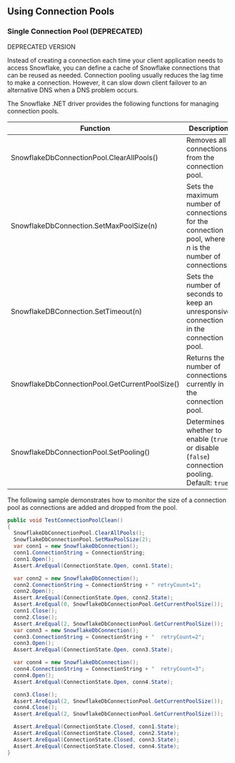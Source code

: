 ## Using Connection Pools

### Single Connection Pool (DEPRECATED)

DEPRECATED VERSION

Instead of creating a connection each time your client application needs to access Snowflake, you can define a cache of Snowflake connections that can be reused as needed.
Connection pooling usually reduces the lag time to make a connection. However, it can slow down client failover to an alternative DNS when a DNS problem occurs.

The Snowflake .NET driver provides the following functions for managing connection pools.

| Function                                        | Description                                                                                             |
|-------------------------------------------------|---------------------------------------------------------------------------------------------------------|
| SnowflakeDbConnectionPool.ClearAllPools()       | Removes all connections from the connection pool.                                                       |
| SnowflakeDbConnection.SetMaxPoolSize(n)         | Sets the maximum number of connections for the connection pool, where _n_ is the number of connections. |
| SnowflakeDBConnection.SetTimeout(n)             | Sets the number of seconds to keep an unresponsive connection in the connection pool.                   |
| SnowflakeDbConnectionPool.GetCurrentPoolSize()  | Returns the number of connections currently in the connection pool.                                     |
| SnowflakeDbConnectionPool.SetPooling()          | Determines whether to enable (`true`) or disable (`false`) connection pooling. Default: `true`.         |

The following sample demonstrates how to monitor the size of a connection pool as connections are added and dropped from the pool.

```cs
public void TestConnectionPoolClean()
{
  SnowflakeDbConnectionPool.ClearAllPools();
  SnowflakeDbConnectionPool.SetMaxPoolSize(2);
  var conn1 = new SnowflakeDbConnection();
  conn1.ConnectionString = ConnectionString;
  conn1.Open();
  Assert.AreEqual(ConnectionState.Open, conn1.State);

  var conn2 = new SnowflakeDbConnection();
  conn2.ConnectionString = ConnectionString + " retryCount=1";
  conn2.Open();
  Assert.AreEqual(ConnectionState.Open, conn2.State);
  Assert.AreEqual(0, SnowflakeDbConnectionPool.GetCurrentPoolSize());
  conn1.Close();
  conn2.Close();
  Assert.AreEqual(2, SnowflakeDbConnectionPool.GetCurrentPoolSize());
  var conn3 = new SnowflakeDbConnection();
  conn3.ConnectionString = ConnectionString + "  retryCount=2";
  conn3.Open();
  Assert.AreEqual(ConnectionState.Open, conn3.State);

  var conn4 = new SnowflakeDbConnection();
  conn4.ConnectionString = ConnectionString + "  retryCount=3";
  conn4.Open();
  Assert.AreEqual(ConnectionState.Open, conn4.State);

  conn3.Close();
  Assert.AreEqual(2, SnowflakeDbConnectionPool.GetCurrentPoolSize());
  conn4.Close();
  Assert.AreEqual(2, SnowflakeDbConnectionPool.GetCurrentPoolSize());

  Assert.AreEqual(ConnectionState.Closed, conn1.State);
  Assert.AreEqual(ConnectionState.Closed, conn2.State);
  Assert.AreEqual(ConnectionState.Closed, conn3.State);
  Assert.AreEqual(ConnectionState.Closed, conn4.State);
}
```
